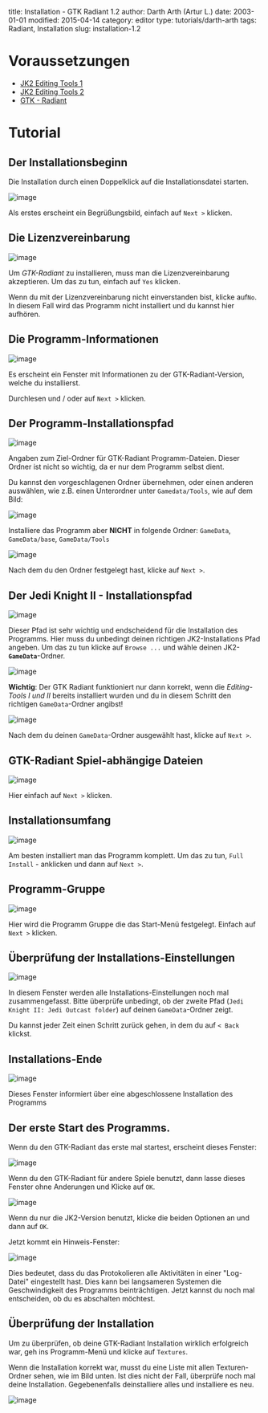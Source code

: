 ﻿title: Installation - GTK Radiant 1.2
author: Darth Arth (Artur L.)
date: 2003-01-01
modified: 2015-04-14
category: editor
type: tutorials/darth-arth
tags: Radiant, Installation
slug: installation-1.2

# Voraussetzungen

*   [JK2 Editing Tools 1]({filename}installation-jk2-editing-tools.md)
*   [JK2 Editing Tools 2]({filename}installation-jk2-editing-tools-2.md)
*   [GTK - Radiant](http://icculus.org/gtkradiant/)

# Tutorial



## Der Installationsbeginn

Die Installation durch einen Doppelklick auf die Installationsdatei starten. 

![image]({filename}installation-1.2/gtk_step1.jpg)

Als erstes erscheint ein Begrüßungsbild, einfach auf `Next >` klicken.



## Die Lizenzvereinbarung

![image]({filename}installation-1.2/gtk_step2.jpg)

Um _GTK-Radiant_ zu installieren, muss man die Lizenzvereinbarung akzeptieren. Um das zu tun, einfach auf `Yes` klicken.

Wenn du mit der Lizenzvereinbarung nicht einverstanden bist, klicke auf`No`. In diesem Fall wird das Programm nicht installiert und du kannst hier aufhören.



## Die Programm-Informationen

![image]({filename}installation-1.2/gtk_step3.jpg)

Es erscheint ein Fenster mit Informationen zu der GTK-Radiant-Version, welche du installierst.

Durchlesen und / oder auf `Next >` klicken.



## Der Programm-Installationspfad

![image]({filename}installation-1.2/gtk_step4.jpg)

Angaben zum Ziel-Ordner für GTK-Radiant Programm-Dateien. Dieser Ordner ist nicht so wichtig, da er nur dem Programm selbst dient.

Du kannst den vorgeschlagenen Ordner übernehmen, oder einen anderen auswählen, wie z.B. einen Unterordner unter `Gamedata/Tools`, wie auf dem Bild:

![image]({filename}installation-1.2/gtk_step5.jpg)

<div class="alert alert-warning">Installiere das Programm aber <strong>NICHT</strong> in folgende Ordner: <code>GameData</code>, <code>GameData/base</code>,
<code>GameData/Tools</code></div>

![image]({filename}installation-1.2/gtk_step6.jpg)

Nach dem du den Ordner festgelegt hast, klicke auf `Next >`.



## Der Jedi Knight II - Installationspfad

![image]({filename}installation-1.2/gtk_step7.jpg)

Dieser Pfad ist sehr wichtig und endscheidend für die Installation des Programms. Hier muss du unbedingt deinen richtigen JK2-Installations Pfad angeben. Um das zu tun klicke auf `Browse ...` und wähle deinen JK2-<code><strong>GameData</strong></code>-Ordner. 

![image]({filename}installation-1.2/gtk_step8.jpg)

<div class="alert alert-warning"><strong>Wichtig</strong>: Der GTK Radiant funktioniert nur dann korrekt, wenn die <em>Editing-Tools
I und II</em> bereits installiert wurden und du in diesem Schritt den richtigen <code>GameData</code>-Ordner angibst!</div>

![image]({filename}installation-1.2/gtk_step9.jpg)

Nach dem du deinen `GameData`-Ordner ausgewählt hast, klicke auf `Next >`.



## GTK-Radiant Spiel-abhängige Dateien

![image]({filename}installation-1.2/gtk_step10.jpg)

Hier einfach auf `Next >` klicken.

## Installationsumfang

![image]({filename}installation-1.2/gtk_step11.jpg)

Am besten
installiert man das Programm komplett. Um das zu tun, `Full Install` -
anklicken und dann auf 
`Next >`.

## Programm-Gruppe

![image]({filename}installation-1.2/gtk_step12.jpg)

Hier wird die
Programm Gruppe die das Start-Menü festgelegt. Einfach auf `Next >`
klicken.

## Überprüfung der Installations-Einstellungen

![image]({filename}installation-1.2/gtk_step13.jpg)

In diesem Fenster
werden alle Installations-Einstellungen noch mal zusammengefasst. Bitte
überprüfe unbedingt, ob der zweite Pfad (`Jedi Knight II: Jedi Outcast
folder`) auf deinen `GameData`-Ordner zeigt.

Du kannst jeder Zeit
einen Schritt zurück gehen, in dem du auf `< Back` klickst.

## Installations-Ende

![image]({filename}installation-1.2/gtk_step14.jpg)

Dieses Fenster
informiert über eine abgeschlossene Installation des Programms

## Der erste Start des Programms.

Wenn du den
GTK-Radiant das erste mal startest, erscheint dieses Fenster:

![image]({filename}installation-1.2/gtk_step15.jpg)

Wenn du den
GTK-Radiant für andere Spiele benutzt, dann lasse dieses Fenster ohne
Anderungen und Klicke auf `OK`.

![image]({filename}installation-1.2/gtk_step16.jpg)

Wenn du nur die
JK2-Version benutzt, klicke die beiden Optionen an und dann auf `OK`.

Jetzt kommt ein
Hinweis-Fenster:

![image]({filename}installation-1.2/gtk_step17.jpg)

Dies bedeutet, dass
du das Protokolieren alle Aktivitäten in einer "Log-Datei" eingestellt
hast. Dies kann bei langsameren Systemen die Geschwindigkeit des Programms
beinträchtigen. Jetzt kannst du noch mal entscheiden, ob du es abschalten
möchtest.

## Überprüfung der Installation

Um zu überprüfen,
ob deine GTK-Radiant Installation wirklich erfolgreich war, geh ins
Programm-Menü und klicke auf `Textures`.

Wenn die
Installation korrekt war, musst du eine Liste mit allen Texturen-Ordner sehen,
wie im Bild unten. Ist dies nicht der Fall, überprüfe noch mal deine Installation.
Gegebenenfalls deinstalliere alles und installiere es neu.

![image]({filename}installation-1.2/gtk_step18.jpg)